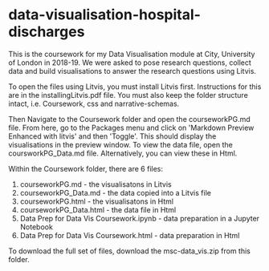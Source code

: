 # data-visualisation-hospital-discharges

This is the coursework for my Data Visualisation module at City, University of London in 2018-19. We were asked to pose research questions, collect data and build visualisations to answer the research questions using Litvis.

To open the files using Litvis, you must install Litvis first. Instructions for this are in the installingLitvis.pdf file. You must also keep the folder structure intact, i.e. Coursework, css and narrative-schemas.

Then Navigate to the Coursework folder and open the courseworkPG.md file. From here, go to the Packages menu and click on 'Markdown Preview Enhanced with litvis' and then 'Toggle'. This should display the visualisations in the preview window. To view the data file, open the coursworkPG_Data.md file. Alternatively, you can view these in Html.

Within the Coursework folder, there are 6 files:
1) courseworkPG.md - the visualisatons in Litvis
2) courseworkPG_Data.md - the data copied into a Litvis file
3) courseworkPG.html - the visualisatons in Html
4) courseworkPG_Data.html - the data file in Html
5) Data Prep for Data Vis Coursework.ipynb - data preparation in a Jupyter Notebook
6) Data Prep for Data Vis Coursework.html - data preparation in Html

To download the full set of files, download the msc-data_vis.zip from this folder.
